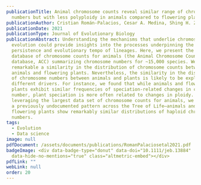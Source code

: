 ```yaml
---
publicationTitle: Animal chromosome counts reveal similar range of chromosome
  numbers but with less polyploidy in animals compared to flowering plants
publicationAuthor: Cristian Román-Palacios, Cesar A. Medina, Shing H. Zhan, Michael S. Barker
publicationDate: 2021
publicationType: Journal of Evolutionary Biology
publicationAbstract: Understanding the mechanisms that underlie chromosome
  evolution could provide insights into the processes underpinning the origin,
  persistence and evolutionary tempo of lineages. Here, we present the first
  database of chromosome counts for animals (the Animal Chromosome Count
  database, ACC) summarizing chromosome numbers for ~15,000 species. We found
  remarkable a similarity in the distribution of chromosome counts between
  animals and flowering plants. Nevertheless, the similarity in the distribution
  of chromosome numbers between animals and plants is likely to be explained by
  different drivers. For instance, we found that while animals and flowering
  plants exhibit similar frequencies of speciation-related changes in chromosome
  number, plant speciation is more often related to changes in ploidy. By
  leveraging the largest data set of chromosome counts for animals, we describe
  a previously undocumented pattern across the Tree of Life—animals and
  flowering plants show remarkably similar distributions of haploid chromosome
  numbers.
tags:
  - Evolution
  - Data science
image: null
pdfDocument: /assets/documents/publications/RomanPalaciosetal2021.pdf
badgeImage: <div data-badge-type="donut" data-doi="10.1111/jeb.13884"
  data-hide-no-mentions="true" class="altmetric-embed"></div>
pdfLink: ""
webLink: null
order: 20
---
```

